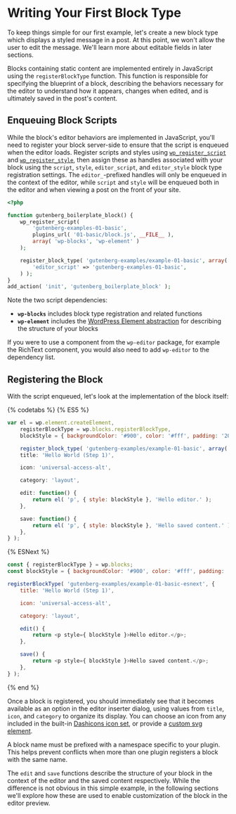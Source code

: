 # Writing Your First Block Type

To keep things simple for our first example, let's create a new block type which displays a styled message in a post. At this point, we won't allow the user to edit the message. We'll learn more about editable fields in later sections.

Blocks containing static content are implemented entirely in JavaScript using the `registerBlockType` function. This function is responsible for specifying the blueprint of a block, describing the behaviors necessary for the editor to understand how it appears, changes when edited, and is ultimately saved in the post's content.

## Enqueuing Block Scripts

While the block's editor behaviors are implemented in JavaScript, you'll need to register your block server-side to ensure that the script is enqueued when the editor loads. Register scripts and styles using [`wp_register_script`](https://developer.wordpress.org/reference/functions/wp_register_script/) and [`wp_register_style`](https://developer.wordpress.org/reference/functions/wp_register_style/), then assign these as handles associated with your block using the `script`, `style`, `editor_script`, and `editor_style` block type registration settings. The `editor_`-prefixed handles will only be enqueued in the context of the editor, while `script` and `style` will be enqueued both in the editor and when viewing a post on the front of your site.

```php
<?php

function gutenberg_boilerplate_block() {
	wp_register_script(
		'gutenberg-examples-01-basic',
		plugins_url( '01-basic/block.js', __FILE__ ),
		array( 'wp-blocks', 'wp-element' )
	);

	register_block_type( 'gutenberg-examples/example-01-basic', array(
		'editor_script' => 'gutenberg-examples-01-basic',
	) );
}
add_action( 'init', 'gutenberg_boilerplate_block' );
```

Note the two script dependencies:

- __`wp-blocks`__ includes block type registration and related functions
- __`wp-element`__ includes the [WordPress Element abstraction](/packages/element/README.md) for describing the structure of your blocks

If you were to use a component from the `wp-editor` package, for example the RichText component, you would also need to add `wp-editor` to the dependency list.

## Registering the Block

With the script enqueued, let's look at the implementation of the block itself:

{% codetabs %}
{% ES5 %}
```js
var el = wp.element.createElement,
	registerBlockType = wp.blocks.registerBlockType,
	blockStyle = { backgroundColor: '#900', color: '#fff', padding: '20px' };

	register_block_type( 'gutenberg-examples/example-01-basic', array(
	title: 'Hello World (Step 1)',

	icon: 'universal-access-alt',

	category: 'layout',

	edit: function() {
		return el( 'p', { style: blockStyle }, 'Hello editor.' );
	},

	save: function() {
		return el( 'p', { style: blockStyle }, 'Hello saved content.' );
	},
} );
```
{% ESNext %}
```js
const { registerBlockType } = wp.blocks;
const blockStyle = { backgroundColor: '#900', color: '#fff', padding: '20px' };

registerBlockType( 'gutenberg-examples/example-01-basic-esnext', {
	title: 'Hello World (Step 1)',

	icon: 'universal-access-alt',

	category: 'layout',

	edit() {
		return <p style={ blockStyle }>Hello editor.</p>;
	},

	save() {
		return <p style={ blockStyle }>Hello saved content.</p>;
	},
} );
```
{% end %}

Once a block is registered, you should immediately see that it becomes available as an option in the editor inserter dialog, using values from `title`, `icon`, and `category` to organize its display. You can choose an icon from any included in the built-in [Dashicons icon set](https://developer.wordpress.org/resource/dashicons/), or provide a [custom svg element](/docs/designers-developers/developers/block-api/block-registration.md#icon-optional).

A block name must be prefixed with a namespace specific to your plugin. This helps prevent conflicts when more than one plugin registers a block with the same name.

The `edit` and `save` functions describe the structure of your block in the context of the editor and the saved content respectively. While the difference is not obvious in this simple example, in the following sections we'll explore how these are used to enable customization of the block in the editor preview.
